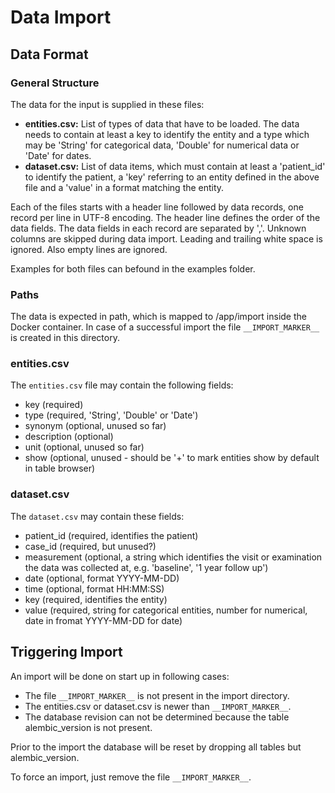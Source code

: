 # Data Import

## Data Format

### General Structure

The data for the input is supplied in these files:

* **entities.csv:** List of types of data that have to be loaded. The data needs to contain at least a
  key to identify the entity and a type which may be 'String' for categorical data, 'Double' for numerical
  data or 'Date' for dates.
* **dataset.csv:** List of data items, which must contain at least a 'patient_id' to identify
  the patient, a 'key' referring to an entity defined in the above file and a 'value'
  in a format matching the entity.

Each of the files starts with a header line followed by data records, one record per line
in UTF-8 encoding. The header line defines the order of the data fields. The data fields
in each record are separated by ','. Unknown columns are skipped during data import.
Leading and trailing white space is ignored. Also empty lines are ignored.

Examples for both files can befound in the examples folder.

### Paths

The data is expected in path, which is mapped to /app/import inside the Docker
container. In case of a successful import the file `__IMPORT_MARKER__` is created in this directory.

### entities.csv

The `entities.csv` file may contain the following fields:

* key (required)
* type (required, 'String', 'Double' or 'Date')
* synonym (optional, unused so far)
* description (optional)
* unit (optional, unused so far)
* show (optional, unused - should be '+' to mark entities show by default in table browser)

### dataset.csv

The `dataset.csv` may contain these fields:

* patient_id (required, identifies the patient)
* case_id (required, but unused?)
* measurement (optional, a string which identifies the visit or examination the data was collected at, e.g. 'baseline', '1 year follow up')
* date (optional, format YYYY-MM-DD)
* time (optional, format HH:MM:SS)
* key (required, identifies the entity)
* value (required, string for categorical entities, number for numerical, date in fromat YYYY-MM-DD for date)

## Triggering Import

An import will be done on start up in following cases:

* The file `__IMPORT_MARKER__` is not present in the import directory.
* The entities.csv or dataset.csv is newer than `__IMPORT_MARKER__`.
* The database revision can not be determined because the table alembic_version is not present.

Prior to the import the database will be reset by dropping all tables but alembic_version.

To force an import, just remove the file `__IMPORT_MARKER__`.
